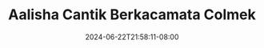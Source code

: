 --- 
title: "Aalisha Cantik Berkacamata Colmek"
description: "streaming bokep Aalisha Cantik Berkacamata Colmek ig full vidio  "
date: 2024-06-22T21:58:11-08:00
file_code: "l3zoh9wvo58v"
draft: false
cover: "au9ub13ufykjficl.jpg"
tags: ["Aalisha", "Cantik", "Berkacamata", "Colmek", "bokep-indo", "bokep-viral", "bokep-ig"]
length: 2017
fld_id: "1483066"
foldername: "Aalisha  Jenifer"
categories: ["Aalisha  Jenifer"]
views: 0
---